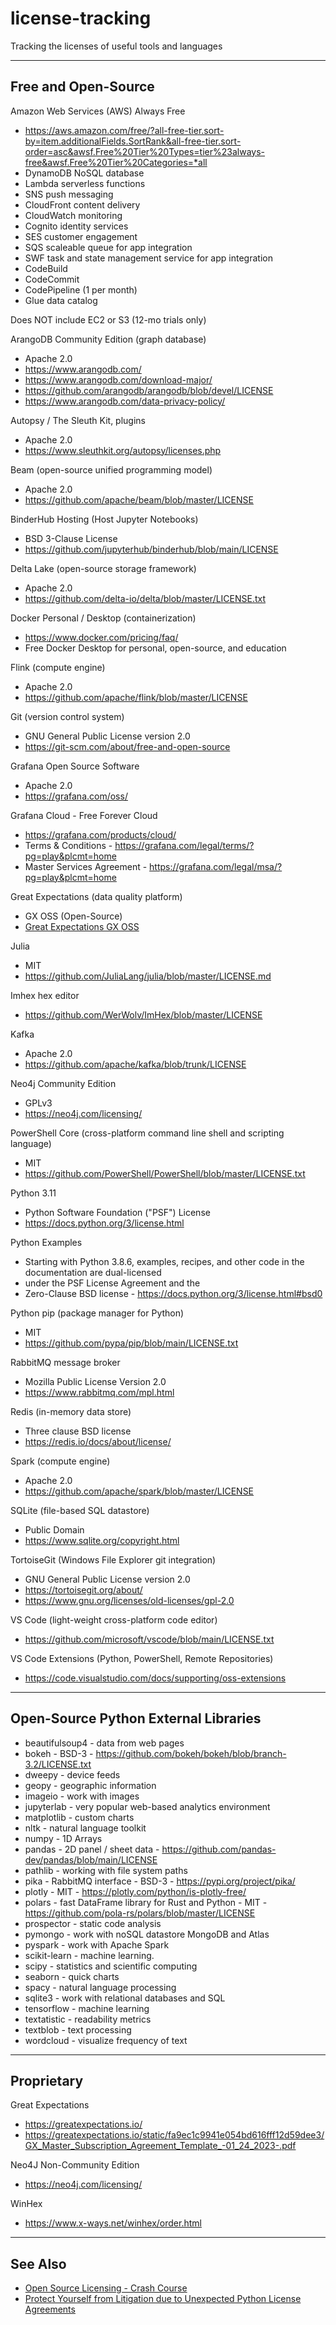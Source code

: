 # license-tracking
Tracking the licenses of useful tools and languages

-----

## Free and Open-Source

Amazon Web Services (AWS) Always Free

- https://aws.amazon.com/free/?all-free-tier.sort-by=item.additionalFields.SortRank&all-free-tier.sort-order=asc&awsf.Free%20Tier%20Types=tier%23always-free&awsf.Free%20Tier%20Categories=*all
- DynamoDB NoSQL database
- Lambda serverless functions
- SNS push messaging
- CloudFront content delivery
- CloudWatch monitoring
- Cognito identity services
- SES customer engagement
- SQS scaleable queue for app integration
- SWF task and state management service for app integration
- CodeBuild
- CodeCommit
- CodePipeline (1 per month)
- Glue data catalog

Does NOT include EC2 or S3 (12-mo trials only)

ArangoDB Community Edition (graph database)

- Apache 2.0
- https://www.arangodb.com/
- https://www.arangodb.com/download-major/
- https://github.com/arangodb/arangodb/blob/devel/LICENSE
- https://www.arangodb.com/data-privacy-policy/

Autopsy / The Sleuth Kit, plugins

- Apache 2.0
- https://www.sleuthkit.org/autopsy/licenses.php

Beam (open-source unified programming model)

- Apache 2.0
- https://github.com/apache/beam/blob/master/LICENSE

BinderHub Hosting (Host Jupyter Notebooks)

- BSD 3-Clause License
- https://github.com/jupyterhub/binderhub/blob/main/LICENSE

Delta Lake (open-source storage framework)

- Apache 2.0
- https://github.com/delta-io/delta/blob/master/LICENSE.txt

Docker Personal / Desktop (containerization)

- https://www.docker.com/pricing/faq/
- Free Docker Desktop for personal, open-source, and education

Flink (compute engine)

- Apache 2.0
- https://github.com/apache/flink/blob/master/LICENSE

Git (version control system)

 - GNU General Public License version 2.0
 - https://git-scm.com/about/free-and-open-source

Grafana Open Source Software

- Apache 2.0
- https://grafana.com/oss/

Grafana Cloud - Free Forever Cloud

- https://grafana.com/products/cloud/
- Terms & Conditions - https://grafana.com/legal/terms/?pg=play&plcmt=home
- Master Services Agreement - https://grafana.com/legal/msa/?pg=play&plcmt=home

Great Expectations (data quality platform)

- GX OSS (Open-Source)
- [Great Expectations GX OSS](https://greatexpectations.io/gx-oss)
 
Julia 

 - MIT
 - https://github.com/JuliaLang/julia/blob/master/LICENSE.md
 
Imhex hex editor
 
 - https://github.com/WerWolv/ImHex/blob/master/LICENSE

Kafka

- Apache 2.0
- https://github.com/apache/kafka/blob/trunk/LICENSE
 
Neo4j Community Edition

- GPLv3
- https://neo4j.com/licensing/

PowerShell Core (cross-platform command line shell and scripting language)

- MIT
- https://github.com/PowerShell/PowerShell/blob/master/LICENSE.txt

Python 3.11

- Python Software Foundation ("PSF") License
- https://docs.python.org/3/license.html

Python Examples

- Starting with Python 3.8.6, examples, recipes, and other code in the documentation are dual-licensed
- under the PSF License Agreement and the 
- Zero-Clause BSD license - https://docs.python.org/3/license.html#bsd0

Python pip (package manager for Python)

- MIT
- https://github.com/pypa/pip/blob/main/LICENSE.txt

RabbitMQ message broker

- Mozilla Public License Version 2.0
- https://www.rabbitmq.com/mpl.html

Redis (in-memory data store)

- Three clause BSD license
- https://redis.io/docs/about/license/

Spark (compute engine)

- Apache 2.0
- https://github.com/apache/spark/blob/master/LICENSE

SQLite (file-based SQL datastore)

- Public Domain
- https://www.sqlite.org/copyright.html

TortoiseGit (Windows File Explorer git integration)

 - GNU General Public License version 2.0
 - https://tortoisegit.org/about/ 
 - https://www.gnu.org/licenses/old-licenses/gpl-2.0

VS Code (light-weight cross-platform code editor)

- https://github.com/microsoft/vscode/blob/main/LICENSE.txt

VS Code Extensions (Python, PowerShell, Remote Repositories) 

- https://code.visualstudio.com/docs/supporting/oss-extensions

-----

## Open-Source Python External Libraries

-	beautifulsoup4 - data from web pages
- bokeh - BSD-3 - https://github.com/bokeh/bokeh/blob/branch-3.2/LICENSE.txt
-	dweepy - device feeds
-	geopy - geographic information
-	imageio - work with images
-	jupyterlab - very popular web-based analytics environment
-	matplotlib - custom charts
-	nltk - natural language toolkit
-	numpy - 1D Arrays
-	pandas - 2D panel / sheet data - https://github.com/pandas-dev/pandas/blob/main/LICENSE
-	pathlib - working with file system paths
- pika - RabbitMQ interface - BSD-3 - https://pypi.org/project/pika/
- plotly - MIT - https://plotly.com/python/is-plotly-free/
- polars - fast DataFrame library for Rust and Python - MIT - https://github.com/pola-rs/polars/blob/master/LICENSE
-	prospector - static code analysis
-	pymongo - work with noSQL datastore MongoDB and Atlas
-	pyspark - work with Apache Spark
-	scikit-learn - machine learning.
-	scipy - statistics and scientific computing
-	seaborn - quick charts
-	spacy - natural language processing
-	sqlite3 - work with relational databases and SQL
-	tensorflow - machine learning
-	textatistic - readability metrics
-	textblob - text processing
-	wordcloud - visualize frequency of text

-----

## Proprietary

Great Expectations 

- https://greatexpectations.io/
- https://greatexpectations.io/static/fa9ec1c9941e054bd616fff12d59dee3/GX_Master_Subscription_Agreement_Template_-01_24_2023-.pdf

Neo4J Non-Community Edition

- https://neo4j.com/licensing/

WinHex

- https://www.x-ways.net/winhex/order.html


-----

## See Also

- [Open Source Licensing - Crash Course](https://github.com/readme/guides/open-source-licensing)
- [Protect Yourself from Litigation due to Unexpected Python License Agreements](https://blog.inedo.com/python/python-package-licenses/)
